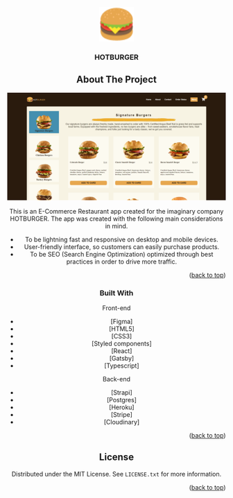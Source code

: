<div id="top"></div>

<!-- PROJECT LOGO -->
<br />
<div align="center">
  <a href="https://hotburger-restaurant.netlify.app/">
    <img src="https://github.com/Dev-Geo-Nik/HOTBURGER/blob/main/src/assets/images/Logo.png" alt="Logo" width="80" height="80">
  </a>

  <h3 align="center">HOTBURGER</h3>

  <!-- <p align="center">
    An awesome README template to jumpstart your projects!
    <br />
    <a href="https://github.com/othneildrew/Best-README-Template"><strong>Explore the docs »</strong></a>
    <br />
    <br />
    <a href="https://github.com/othneildrew/Best-README-Template">View Demo</a>
    ·
    <a href="https://github.com/othneildrew/Best-README-Template/issues">Report Bug</a>
    ·
    <a href="https://github.com/othneildrew/Best-README-Template/issues">Request Feature</a>
  </p>
</div> -->

<!-- ABOUT THE PROJECT -->

## About The Project

<img src="https://github.com/Dev-Geo-Nik/Personal-website/blob/main/src/assets/images/projects/hotburger/menu.png" alt="project image">

This is an E-Commerce Restaurant app created for the imaginary company HOTBURGER. The app was created with the following main considerations in mind.

-   To be lightning fast and responsive on desktop and mobile devices.
-   User-friendly interface, so customers can easily purchase products.
-   To be SEO (Search Engine Optimization) optimized through best practices in order to drive more traffic.

<p align="right">(<a href="#top">back to top</a>)</p>

### Built With

Front-end

-   [Figma]
-   [HTML5]
-   [CSS3]
-   [Styled components]
-   [React]
-   [Gatsby]
-   [Typescript]

Back-end

-   [Strapi]
-   [Postgres]
-   [Heroku]
-   [Stripe]
-   [Cloudinary]

<p align="right">(<a href="#top">back to top</a>)</p>

<!-- ### Installation

_Below is an example of how you can instruct your audience on installing and setting up your app. This template doesn't rely on any external dependencies or services._

1. Get a free API Key at [https://example.com](https://example.com)
2. Clone the repo
   ```sh
   git clone https://github.com/your_username_/Project-Name.git
   ```
3. Install NPM packages
   ```sh
   npm install
   ```
4. Enter your API in `config.js`
   ```js
   const API_KEY = "ENTER YOUR API"
   ```

<p align="right">(<a href="#top">back to top</a>)</p> -->

<!-- LICENSE -->

## License

Distributed under the MIT License. See `LICENSE.txt` for more information.

<p align="right">(<a href="#top">back to top</a>)</p>

<!-- CONTACT -->
